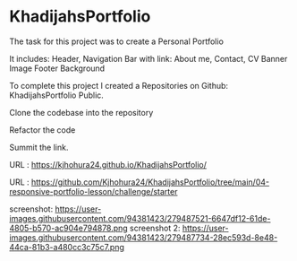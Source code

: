 # KhadijahsPortfolio

The task for this project was to create a Personal Portfolio

It includes: Header, Navigation Bar with link: About me, Contact, CV Banner Image Footer Background

To complete this project I created a Repositories on Github: KhadijahsPortfolio Public.

Clone the codebase into the repository

Refactor the code

Summit the link.

URL : https://kjhohura24.github.io/KhadijahsPortfolio/

URL : https://github.com/Kjhohura24/KhadijahsPortfolio/tree/main/04-responsive-portfolio-lesson/challenge/starter

screenshot: https://user-images.githubusercontent.com/94381423/279487521-6647df12-61de-4805-b570-ac904e794878.png screenshot 2: https://user-images.githubusercontent.com/94381423/279487734-28ec593d-8e48-44ca-81b3-a480cc3c75c7.png
